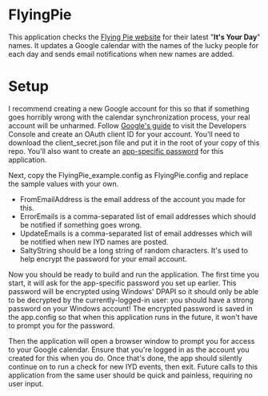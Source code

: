 # FlyingPie
This application checks the [Flying Pie website](http://www.flyingpie.com/its-your-day.htm) for their latest "**It's Your Day**" names. It updates a Google calendar with the names of the lucky people for each day and sends email notifications when new names are added.

# Setup
I recommend creating a new Google account for this so that if something goes horribly wrong with the calendar synchronization process, your real account will be unharmed. Follow [Google's guide](https://developers.google.com/api-client-library/dotnet/get_started) to visit the Developers Console and create an OAuth client ID for your account. You'll need to download the client\_secret.json file and put it in the root of your copy of this repo. You'll also want to create an [app-specific password](https://security.google.com/settings/security/apppasswords) for this application. 

Next, copy the FlyingPie\_example.config as FlyingPie.config and replace the sample values with your own.

 - FromEmailAddress is the email address of the account you made for this.
 - ErrorEmails is a comma-separated list of email addresses which should be notified if something goes wrong.
 - UpdateEmails is a comma-separated list of email addresses which will be notified when new IYD names are posted.
 - SaltyString should be a long string of random characters. It's used to help encrypt the password for your email account.

Now you should be ready to build and run the application. The first time you start, it will ask for the app-specific password you set up earlier. This password will be encrypted using Windows' DPAPI so it should only be able to be decrypted by the currently-logged-in user: you should have a strong password on your Windows account! The encrypted password is saved in the app.config so that when this application runs in the future, it won't have to prompt you for the password.

Then the application will open a browser window to prompt you for access to your Google calendar. Ensure that you're logged in as the account you created for this when you do. Once that's done, the app should silently continue on to run a check for new IYD events, then exit. Future calls to this application from the same user should be quick and painless, requiring no user input.

